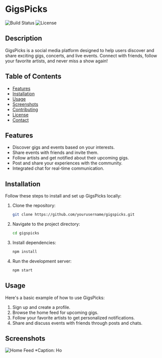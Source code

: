 # GigsPicks

![Build Status](https://img.shields.io/badge/build-passing-brightgreen)
![License](https://img.shields.io/badge/license-MIT-blue)

## Description
GigsPicks is a social media platform designed to help users discover and share exciting gigs, concerts, and live events. Connect with friends, follow your favorite artists, and never miss a show again!

## Table of Contents
- [Features](#features)
- [Installation](#installation)
- [Usage](#usage)
- [Screenshots](#screenshots)
- [Contributing](#contributing)
- [License](#license)
- [Contact](#contact)

## Features
- Discover gigs and events based on your interests.
- Share events with friends and invite them.
- Follow artists and get notified about their upcoming gigs.
- Post and share your experiences with the community.
- Integrated chat for real-time communication.

## Installation
Follow these steps to install and set up GigsPicks locally:

1. Clone the repository:
    ```bash
    git clone https://github.com/yourusername/gigspicks.git
    ```

2. Navigate to the project directory:
    ```bash
    cd gigspicks
    ```

3. Install dependencies:
    ```bash
    npm install
    ```

<!-- 4. Set up the environment variables:
    - Create a `.env` file in the root directory.
    - Add your API keys and other configuration details:
      ```env
      DATABASE_URL=your_database_url
      API_KEY=your_api_key
      ``` -->

4. Run the development server:
    ```bash
    npm start
    ```

## Usage
Here's a basic example of how to use GigsPicks:

1. Sign up and create a profile.
2. Browse the home feed for upcoming gigs.
3. Follow your favorite artists to get personalized notifications.
4. Share and discuss events with friends through posts and chats.

## Screenshots
![Home Feed]('/img/GigsPicks.avif')
*Caption: Ho
